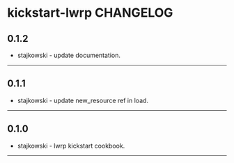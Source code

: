 kickstart-lwrp CHANGELOG
===================

0.1.2
-----
- stajkowski - update documentation.

- - -

0.1.1
-----
- stajkowski - update new_resource ref in load.

- - -

0.1.0
-----
- stajkowski - lwrp kickstart cookbook.

- - -
